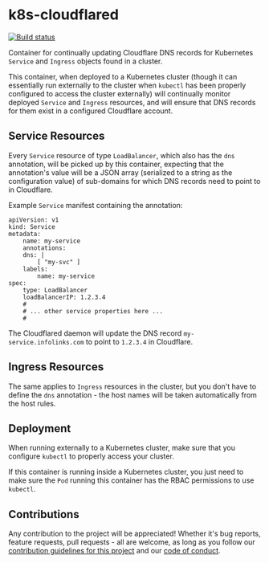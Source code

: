 # k8s-cloudflared

[![Build status](https://badge.buildkite.com/8e3145c6e8516acd680b71ea97e5bfa18073f9ee4eb286126c.svg)](https://buildkite.com/infolinks/k8s-cloudflared)

Container for continually updating Cloudflare DNS records for Kubernetes
`Service` and `Ingress` objects found in a cluster.

This container, when deployed to a Kubernetes cluster (though it can
essentially run externally to the cluster when `kubectl` has been
properly configured to access the cluster externally) will continually
monitor deployed `Service` and `Ingress` resources, and will ensure that
DNS records for them exist in a configured Cloudflare account.

## Service Resources

Every `Service` resource of type `LoadBalancer`, which also has the
`dns` annotation, will be picked up by this container, expecting that
the annotation's value will be a JSON array (serialized to a string as
the configuration value) of sub-domains for which DNS records need to
point to in Cloudflare.

Example `Service` manifest containing the annotation:

    apiVersion: v1
    kind: Service
    metadata:
        name: my-service
        annotations:
        dns: |
            [ "my-svc" ]
        labels:
            name: my-service
    spec:
        type: LoadBalancer
        loadBalancerIP: 1.2.3.4
        #
        # ... other service properties here ...
        #

The Cloudflared daemon will update the DNS record `my-service.infolinks.com`
to point to `1.2.3.4` in Cloudflare.

## Ingress Resources

The same applies to `Ingress` resources in the cluster, but you don't
have to define the `dns` annotation - the host names will be taken
automatically from the host rules.

## Deployment

When running externally to a Kubernetes cluster, make sure that you
configure `kubectl` to properly access your cluster.

If this container is running inside a Kubernetes cluster, you just need
to make sure the `Pod` running this container has the RBAC permissions
to use `kubectl`.

## Contributions

Any contribution to the project will be appreciated! Whether it's bug
reports, feature requests, pull requests - all are welcome, as long as
you follow our [contribution guidelines for this project](CONTRIBUTING.md)
and our [code of conduct](CODE_OF_CONDUCT.md).
